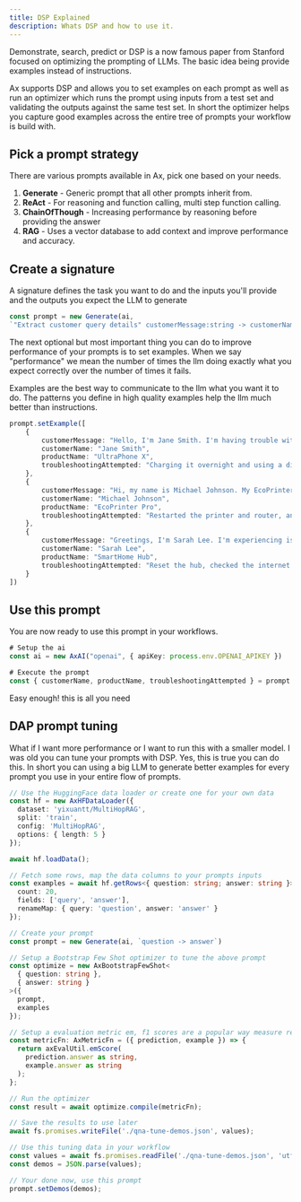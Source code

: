 ```yaml
---
title: DSP Explained
description: Whats DSP and how to use it.
---
```


Demonstrate, search, predict or DSP is a now famous paper from Stanford focused on optimizing the prompting of LLMs. The basic idea being provide examples instead of instructions. 

Ax supports DSP and allows you to set examples on each prompt as well as run an optimizer which runs the prompt using inputs from a test set and validating the outputs against the same test set. In short the optimizer helps you capture good examples across the entire tree of prompts your workflow is build with.

## Pick a prompt strategy

There are various prompts available in Ax, pick one based on your needs.

1. **Generate** - Generic prompt that all other prompts inherit from.
2. **ReAct** - For reasoning and function calling, multi step function calling.
3. **ChainOfThough** - Increasing performance by reasoning before providing the answer
4. **RAG** - Uses a vector database to add context and improve performance and accuracy.


## Create a signature

A signature defines the task you want to do and the inputs you'll provide and the outputs you expect the LLM to generate

```typescript
const prompt = new Generate(ai, 
`"Extract customer query details" customerMessage:string -> customerName, customerIssue, ,productName:string, troubleshootingAttempted?:string`)
```

The next optional but most important thing you can do to improve performance of your prompts is to set examples. When we say "performance" we mean the number of times the llm doing exactly what you expect correctly over the number of times it fails.

Examples are the best way to communicate to the llm what you want it to do. The patterns you define in high quality examples help the llm much better than instructions.

```typescript
prompt.setExample([
    {
        customerMessage: "Hello, I'm Jane Smith. I'm having trouble with my UltraPhone X. The screen remains black even after restarting multiple times. I have tried charging it overnight and using a different charger.",
        customerName: "Jane Smith",
        productName: "UltraPhone X",
        troubleshootingAttempted: "Charging it overnight and using a different charger.",
    },
    {
        customerMessage: "Hi, my name is Michael Johnson. My EcoPrinter Pro isn't connecting to Wi-Fi. I've restarted the printer and my router, and also tried connecting via Ethernet cable.",
        customerName: "Michael Johnson",
        productName: "EcoPrinter Pro",
        troubleshootingAttempted: "Restarted the printer and router, and tried connecting via Ethernet cable.",
    },
    {
        customerMessage: "Greetings, I'm Sarah Lee. I'm experiencing issues with my SmartHome Hub. It keeps losing connection with my smart devices. I have reset the hub, checked my internet connection, and re-paired the devices.",
        customerName: "Sarah Lee",
        productName: "SmartHome Hub",
        troubleshootingAttempted: "Reset the hub, checked the internet connection, and re-paired the devices.",
    }
])
```

## Use this prompt

You are now ready to use this prompt in your workflows.

```typescript
# Setup the ai
const ai = new AxAI("openai", { apiKey: process.env.OPENAI_APIKEY })

# Execute the prompt
const { customerName, productName, troubleshootingAttempted } = prompt.forward({ customerMessage })
```

Easy enough! this is all you need

## DAP prompt tuning

What if I want more performance or I want to run this with a smaller model. I was old you can tune your prompts with DSP. Yes, this is true you can do this. In short you can using a big LLM to generate better examples for every prompt you use in your entire flow of prompts.


```typescript
// Use the HuggingFace data loader or create one for your own data
const hf = new AxHFDataLoader({
  dataset: 'yixuantt/MultiHopRAG',
  split: 'train',
  config: 'MultiHopRAG',
  options: { length: 5 }
});

await hf.loadData();
```

```typescript
// Fetch some rows, map the data columns to your prompts inputs
const examples = await hf.getRows<{ question: string; answer: string }>({
  count: 20,
  fields: ['query', 'answer'],
  renameMap: { query: 'question', answer: 'answer' }
});
```


```typescript
// Create your prompt
const prompt = new Generate(ai, `question -> answer`)
```

```typescript
// Setup a Bootstrap Few Shot optimizer to tune the above prompt
const optimize = new AxBootstrapFewShot<
  { question: string },
  { answer: string }
>({
  prompt,
  examples
});
```

```typescript
// Setup a evaluation metric em, f1 scores are a popular way measure retrieval performance.
const metricFn: AxMetricFn = ({ prediction, example }) => {
  return axEvalUtil.emScore(
    prediction.answer as string,
    example.answer as string
  );
};
```

```typescript
// Run the optimizer
const result = await optimize.compile(metricFn);

// Save the results to use later
await fs.promises.writeFile('./qna-tune-demos.json', values);
```

```typescript
// Use this tuning data in your workflow
const values = await fs.promises.readFile('./qna-tune-demos.json', 'utf8');
const demos = JSON.parse(values);

// Your done now, use this prompt
prompt.setDemos(demos);
```




